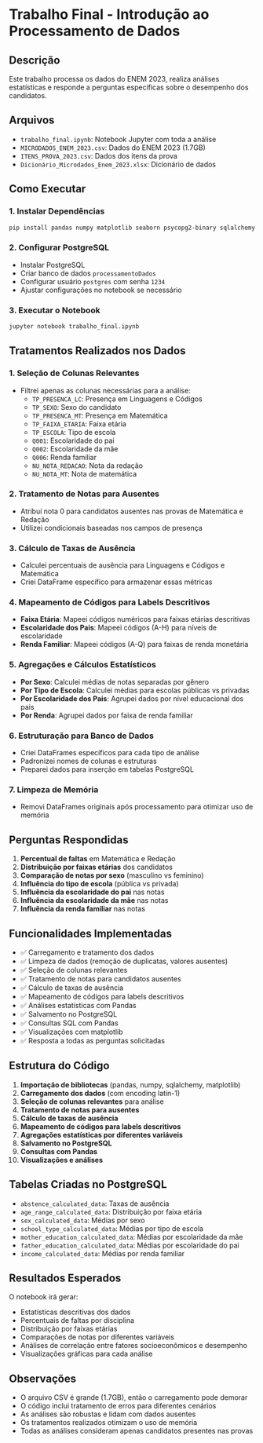 # Trabalho Final - Introdução ao Processamento de Dados

## Descrição
Este trabalho processa os dados do ENEM 2023, realiza análises estatísticas e responde a perguntas específicas sobre o desempenho dos candidatos.

## Arquivos
- `trabalho_final.ipynb`: Notebook Jupyter com toda a análise
- `MICRODADOS_ENEM_2023.csv`: Dados do ENEM 2023 (1.7GB)
- `ITENS_PROVA_2023.csv`: Dados dos itens da prova
- `Dicionário_Microdados_Enem_2023.xlsx`: Dicionário de dados

## Como Executar

### 1. Instalar Dependências
```bash
pip install pandas numpy matplotlib seaborn psycopg2-binary sqlalchemy python-dotenv
```

### 2. Configurar PostgreSQL
- Instalar PostgreSQL
- Criar banco de dados `processamentoDados`
- Configurar usuário `postgres` com senha `1234`
- Ajustar configurações no notebook se necessário

### 3. Executar o Notebook
```bash
jupyter notebook trabalho_final.ipynb
```

## Tratamentos Realizados nos Dados

### 1. **Seleção de Colunas Relevantes**
- Filtrei apenas as colunas necessárias para a análise:
  - `TP_PRESENCA_LC`: Presença em Linguagens e Códigos
  - `TP_SEXO`: Sexo do candidato
  - `TP_PRESENCA_MT`: Presença em Matemática
  - `TP_FAIXA_ETARIA`: Faixa etária
  - `TP_ESCOLA`: Tipo de escola
  - `Q001`: Escolaridade do pai
  - `Q002`: Escolaridade da mãe
  - `Q006`: Renda familiar
  - `NU_NOTA_REDACAO`: Nota da redação
  - `NU_NOTA_MT`: Nota de matemática

### 2. **Tratamento de Notas para Ausentes**
- Atribuí nota 0 para candidatos ausentes nas provas de Matemática e Redação
- Utilizei condicionais baseadas nos campos de presença

### 3. **Cálculo de Taxas de Ausência**
- Calculei percentuais de ausência para Linguagens e Códigos e Matemática
- Criei DataFrame específico para armazenar essas métricas

### 4. **Mapeamento de Códigos para Labels Descritivos**
- **Faixa Etária**: Mapeei códigos numéricos para faixas etárias descritivas
- **Escolaridade dos Pais**: Mapeei códigos (A-H) para níveis de escolaridade
- **Renda Familiar**: Mapeei códigos (A-Q) para faixas de renda monetária

### 5. **Agregações e Cálculos Estatísticos**
- **Por Sexo**: Calculei médias de notas separadas por gênero
- **Por Tipo de Escola**: Calculei médias para escolas públicas vs privadas
- **Por Escolaridade dos Pais**: Agrupei dados por nível educacional dos pais
- **Por Renda**: Agrupei dados por faixa de renda familiar

### 6. **Estruturação para Banco de Dados**
- Criei DataFrames específicos para cada tipo de análise
- Padronizei nomes de colunas e estruturas
- Preparei dados para inserção em tabelas PostgreSQL

### 7. **Limpeza de Memória**
- Removi DataFrames originais após processamento para otimizar uso de memória

## Perguntas Respondidas

1. **Percentual de faltas** em Matemática e Redação
2. **Distribuição por faixas etárias** dos candidatos
3. **Comparação de notas por sexo** (masculino vs feminino)
4. **Influência do tipo de escola** (pública vs privada)
5. **Influência da escolaridade do pai** nas notas
6. **Influência da escolaridade da mãe** nas notas
7. **Influência da renda familiar** nas notas

## Funcionalidades Implementadas

- ✅ Carregamento e tratamento dos dados
- ✅ Limpeza de dados (remoção de duplicatas, valores ausentes)
- ✅ Seleção de colunas relevantes
- ✅ Tratamento de notas para candidatos ausentes
- ✅ Cálculo de taxas de ausência
- ✅ Mapeamento de códigos para labels descritivos
- ✅ Análises estatísticas com Pandas
- ✅ Salvamento no PostgreSQL
- ✅ Consultas SQL com Pandas
- ✅ Visualizações com matplotlib
- ✅ Resposta a todas as perguntas solicitadas

## Estrutura do Código

1. **Importação de bibliotecas** (pandas, numpy, sqlalchemy, matplotlib)
2. **Carregamento dos dados** (com encoding latin-1)
3. **Seleção de colunas relevantes** para análise
4. **Tratamento de notas para ausentes**
5. **Cálculo de taxas de ausência**
6. **Mapeamento de códigos para labels descritivos**
7. **Agregações estatísticas por diferentes variáveis**
8. **Salvamento no PostgreSQL**
9. **Consultas com Pandas**
10. **Visualizações e análises**

## Tabelas Criadas no PostgreSQL

- `abstence_calculated_data`: Taxas de ausência
- `age_range_calculated_data`: Distribuição por faixa etária
- `sex_calculated_data`: Médias por sexo
- `school_type_calculated_data`: Médias por tipo de escola
- `mother_education_calculated_data`: Médias por escolaridade da mãe
- `father_education_calculated_data`: Médias por escolaridade do pai
- `income_calculated_data`: Médias por renda familiar

## Resultados Esperados

O notebook irá gerar:
- Estatísticas descritivas dos dados
- Percentuais de faltas por disciplina
- Distribuição por faixas etárias
- Comparações de notas por diferentes variáveis
- Análises de correlação entre fatores socioeconômicos e desempenho
- Visualizações gráficas para cada análise

## Observações

- O arquivo CSV é grande (1.7GB), então o carregamento pode demorar
- O código inclui tratamento de erros para diferentes cenários
- As análises são robustas e lidam com dados ausentes
- Os tratamentos realizados otimizam o uso de memória
- Todas as análises consideram apenas candidatos presentes nas provas 